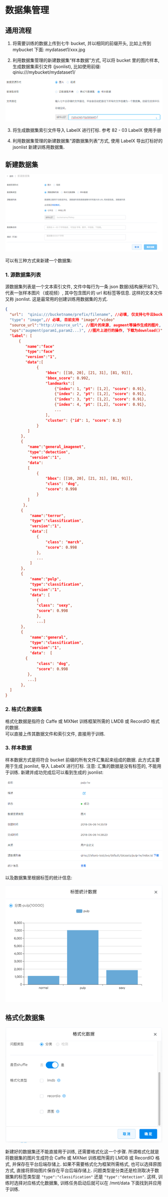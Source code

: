# 数据集管理

## 通用流程
1. 将需要训练的数据上传到七牛 bucket, 并以相同的前缀开头, 比如上传到 mybucket 下面: mydataset1/xxx.jpg

2. 利用数据集管理的新建数据集“样本数据”方式, 可以将 bucket 里的图片样本, 生成数据集索引文件 (jsonlist), 比如使用前缀: qiniu:///mybucket/mydataset1/

![](/images/ch-05/5.1/new-from-bucket.png)

3. 将生成数据集索引文件导入 LabelX 进行打标.  参考 82 - 03 LabelX 使用手册

4. 利用数据集管理的新建数据集“源数据集列表”方式, 使用 LabelX 导出打标好的 jsonlist 新建训练用数据集.  

## 新建数据集

![](/images/ch-05/5.1/new-dataset.png)

可以有三种方式来新建一个数据集: 

### 1. 源数据集列表

源数据集列表是一个文本索引文件, 文件中每行为一条 json 数据(结构展开如下), 代表一张样本图片（或视频）, 其中包含图片的 url 和标签等信息. 这样的文本文件又称 jsonlist.  这是最常用的创建训练用数据集的方式.  

```json
{
  "url":  "qiniu:///bucketname/prefix/filename", //必填, 仅支持七牛云bucket的图片, 格式可以是图片的http链接和七牛协议.  私有bucket必须使用七牛协议, 格式为qiniu:///bucketname/prefix/filename, 例如qiniu:///newdata/0081.jpg_wh1200.jpg
  "type": "image",// 必填, 目前支持 "image"/"video"
  "source_url":"http://source_url", //图片的来源, augment等操作生成的图片, 来源为原图片url, 下载操作的图片, 来源为原url
  "ops":"augment(param1,param2...)", //图片上进行的操作, 下载为download()"
  "label": [
      {
         "name":"face"
         "type":"face"
         "version":"1",
         "data":[
              {
                  "bbox": [[10, 20], [21, 31], [81, 91]],
                  "bbox_score": 0.992,
                  "landmarks":[
                      {"index": 1, "pt": [1,2], "score": 0.91},
                      {"index": 2, "pt": [1,2], "score": 0.91},
                      {"index": 3, "pt": [1,2], "score": 0.91},
                      {"index": 4, "pt": [1,2], "score": 0.91},
                      ...
                  ],
                  "cluster": {"id": 1, "score": 0.3}
              }
          ]
       },
       {
          "name":"general_imagenet",
          "type":"detection",
           "version":"1",
          "data":
          [
              {
                  "bbox": [[10, 20], [21, 31], [81, 91]],
                  "class": "dog",
                  "score": 0.998
              }
          ]
        },
       {
           "name":"terror",
           "type":"classification",
           "version":"1",
           "data":[
              {
                  "class": "march",
                  "score": 0.998
              },
              ...
           ]
       },
       {
           "name":"pulp",
           "type":"classification",
           "version":"1",
           "data": [
              {
              "class": "sexy",
              "score": 0.998
              },
              ...]
       },
       {
           "name":"general",
           "type":"classification",
           "version":"1",
           "data":  [
         {
              "class": "dog",
              "score": 0.998
          },
          ...]
       },
  ]
}
```

### 2. 格式化数据集

格式化数据是指符合 Caffe 或 MXNet 训练框架所需的 LMDB 或 RecordIO 格式的数据.  
可以直接上传其数据文件和索引文件, 直接用于训练.  

### 3. 样本数据

样本数据方式是将符合 bucket 前缀的所有文件汇集起来组成的数据. 此方式主要用于生成 jsonlist, 导入 LabelX 进行打标. 注意: 汇集的数据是没有标签的, 不能用于训练. 新建并成功完成后可以看到生成的 jsonlist: 

![](/images/ch-05/5.1/jsonlist.png)

以及数据集里根据标签的统计信息: 

![](/images/ch-05/5.1/stats.png)

## 格式化数据集

![](/images/ch-05/5.1/build-sampleset.png)

新建好的数据集还不能直接用于训练, 还需要格式化这一个步骤. 所谓格式化就是将数据集的图片生成符合 Caffe 或 MXNet 训练框所需的 LMDB 或 RecordIO 格式, 并保存在平台后端存储上. 如果不需要格式化为框架所需格式, 也可以选择原图方式, 直接将原始图片保存在平台后端存储上. 问题类型是分类还是检测取决于数据集的标签类型是 `"type":"classification"` 还是 `"type":"detection"`. 这样, 训练时选择对应格式化数据集, 训练任务启动后就可以在 /mnt/data 下面找到并应用于训练.  
